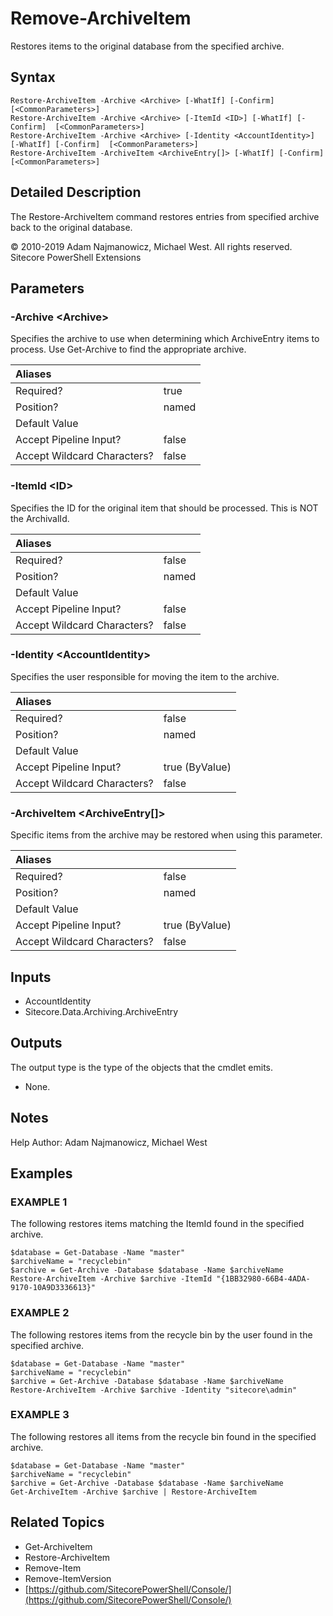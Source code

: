 # Remove-ArchiveItem

Restores items to the original database from the specified archive.

## Syntax

```text
Restore-ArchiveItem -Archive <Archive> [-WhatIf] [-Confirm]  [<CommonParameters>]
Restore-ArchiveItem -Archive <Archive> [-ItemId <ID>] [-WhatIf] [-Confirm]  [<CommonParameters>]
Restore-ArchiveItem -Archive <Archive> [-Identity <AccountIdentity>] [-WhatIf] [-Confirm]  [<CommonParameters>]
Restore-ArchiveItem -ArchiveItem <ArchiveEntry[]> [-WhatIf] [-Confirm]  [<CommonParameters>]
```

## Detailed Description

The Restore-ArchiveItem command restores entries from specified archive back to the original database.

© 2010-2019 Adam Najmanowicz, Michael West. All rights reserved. Sitecore PowerShell Extensions

## Parameters

### -Archive  &lt;Archive&gt;

Specifies the archive to use when determining which ArchiveEntry items to process. Use Get-Archive to find the appropriate archive.

| Aliases |  |
| :--- | :--- |
| Required? | true |
| Position? | named |
| Default Value |  |
| Accept Pipeline Input? | false|
| Accept Wildcard Characters? | false |

### -ItemId  &lt;ID&gt;

Specifies the ID for the original item that should be processed. This is NOT the ArchivalId.

| Aliases |  |
| :--- | :--- |
| Required? | false |
| Position? | named |
| Default Value |  |
| Accept Pipeline Input? | false |
| Accept Wildcard Characters? | false |

### -Identity  &lt;AccountIdentity&gt;

Specifies the user responsible for moving the item to the archive.

| Aliases |  |
| :--- | :--- |
| Required? | false |
| Position? | named |
| Default Value |  |
| Accept Pipeline Input? | true \(ByValue\) |
| Accept Wildcard Characters? | false |

### -ArchiveItem  &lt;ArchiveEntry\[\]&gt;

Specific items from the archive may be restored when using this parameter.

| Aliases |  |
| :--- | :--- |
| Required? | false |
| Position? | named |
| Default Value |  |
| Accept Pipeline Input? | true \(ByValue\) |
| Accept Wildcard Characters? | false |

## Inputs

* AccountIdentity
* Sitecore.Data.Archiving.ArchiveEntry

## Outputs

The output type is the type of the objects that the cmdlet emits.

* None.

## Notes

Help Author: Adam Najmanowicz, Michael West

## Examples

### EXAMPLE 1

The following restores items matching the ItemId found in the specified archive.

```text
$database = Get-Database -Name "master"
$archiveName = "recyclebin"
$archive = Get-Archive -Database $database -Name $archiveName
Restore-ArchiveItem -Archive $archive -ItemId "{1BB32980-66B4-4ADA-9170-10A9D3336613}"
```

### EXAMPLE 2

The following restores items from the recycle bin by the user found in the specified archive.

```text
$database = Get-Database -Name "master"
$archiveName = "recyclebin"
$archive = Get-Archive -Database $database -Name $archiveName
Restore-ArchiveItem -Archive $archive -Identity "sitecore\admin"
```

### EXAMPLE 3

The following restores all items from the recycle bin found in the specified archive.

```text
$database = Get-Database -Name "master"
$archiveName = "recyclebin"
$archive = Get-Archive -Database $database -Name $archiveName
Get-ArchiveItem -Archive $archive | Restore-ArchiveItem
```

## Related Topics

* Get-ArchiveItem
* Restore-ArchiveItem
* Remove-Item
* Remove-ItemVersion
* [https://github.com/SitecorePowerShell/Console/](https://github.com/SitecorePowerShell/Console/) 
